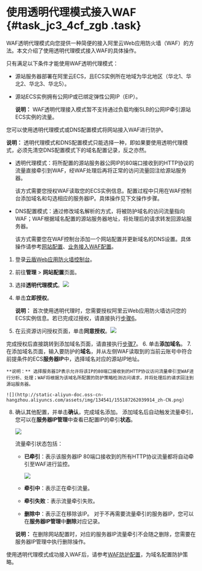 # 使用透明代理模式接入WAF {#task_jc3_4cf_zgb .task}

WAF透明代理模式向您提供一种简便的接入阿里云Web应用防火墙（WAF）的方法。本文介绍了使用透明代理模式接入WAF的具体操作。

只有满足以下条件才能使用WAF透明代理模式：

-   源站服务器部署在阿里云ECS，且ECS实例所在地域为华北地区（华北1、华北2、华北3、华北5）。
-   源站ECS实例拥有公网IP或已绑定弹性公网IP（EIP）。

    **说明：** WAF透明代理接入模式暂不支持通过负载均衡SLB的公网IP牵引源站ECS实例的流量。


您可以使用透明代理模式或DNS配置模式将网站接入WAF进行防护。

**说明：** 透明代理模式和DNS配置模式只能选择一种，即如果要使用透明代理模式，必须先清空DNS配置模式下的域名配置记录，反之亦然。

-   透明代理模式：将所配置的源站服务器公网IP的80端口接收到的HTTP协议的流量直接牵引到WAF，经WAF处理后再将正常的访问流量回注给源站服务器。

    该方式需要您授权WAF读取您的ECS实例信息。配置过程中只用在WAF控制台添加域名和勾选相应的服务器IP。具体操作见下文操作步骤。

-   DNS配置模式：通过修改域名解析的方式，将被防护域名的访问流量指向WAF；WAF根据域名配置的源站服务器地址，将处理后的请求转发回源站服务器。

    该方式需要您在WAF控制台添加一个网站配置并更新域名的DNS设置。具体操作请参考[网站配置](cn.zh-CN/用户指南/使用DNS配置模式接入WAF/网站配置.md#)、[业务接入WAF配置](cn.zh-CN/用户指南/使用DNS配置模式接入WAF/业务接入WAF配置.md#)。


1.  登录[云盾Web应用防火墙控制台](https://yundun.console.aliyun.com/?p=waf)。 
2.  前往**管理** \> **网站配置**页面。 
3.  选择**透明代理模式**。![](http://static-aliyun-doc.oss-cn-hangzhou.aliyuncs.com/assets/img/134541/155187262039912_zh-CN.png)

 
4.  单击**立即授权**。 

    **说明：** 首次使用透明代理时，您需要授权阿里云Web应用防火墙访问您的ECS实例信息。若已完成过授权，请直接执行[步骤6](#)。

5.   在云资源访问授权页面，单击**同意授权**。![](http://static-aliyun-doc.oss-cn-hangzhou.aliyuncs.com/assets/img/134541/155187262039913_zh-CN.png)

 完成授权后直接跳转到添加域名页面，请直接执行[步骤7](#)。
6.  单击**添加域名**。 
7.  在添加域名页面，输入要防护的**域名**，并从左侧WAF读取到的当前云账号中符合前提条件的ECS**服务器IP**中，选择域名对应的源站IP地址。 

    **说明：** 选择服务器IP表示允许将该IP的80端口接收到的HTTP协议访问流量牵引至WAF进行分析、处理；WAF将根据为该域名所配置的防护策略检测访问请求，并将处理后的请求回注到源站服务器。

    ![](http://static-aliyun-doc.oss-cn-hangzhou.aliyuncs.com/assets/img/134541/155187262039914_zh-CN.png)

8.  确认其他配置，并单击**确认**，完成域名添加。 添加域名后自动触发流量牵引，您可以在**服务器IP管理**中查看已配置IP的牵引**状态**。

    ![](http://static-aliyun-doc.oss-cn-hangzhou.aliyuncs.com/assets/img/134541/155187262039915_zh-CN.png)

    流量牵引状态包括：

    -   **已牵引**：表示该服务器IP 80端口接收到的所有HTTP协议流量都将自动牵引至WAF进行监控。

        ![](http://static-aliyun-doc.oss-cn-hangzhou.aliyuncs.com/assets/img/134541/155187262039916_zh-CN.png)

    -   **牵引中**：表示正在牵引流量。
    -   **牵引失败**：表示流量牵引失败。
    -   **删除中**：表示正在移除该IP。
    对于不再需要流量牵引的服务器IP，您可以在**服务器IP管理**中**删除**对应记录。

    **说明：** 在删除网站配置时，对应的服务器IP流量牵引不会随之删除，您需要在服务器IP管理中执行删除操作。


使用透明代理模式成功接入WAF后，请参考[WAF防护配置](cn.zh-CN/用户指南/WAF功能使用概览.md#configure)，为域名配置防护策略。

